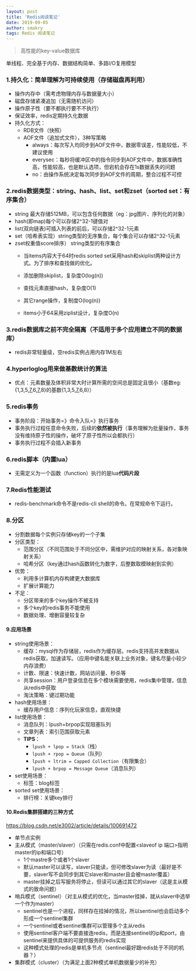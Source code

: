 ```yaml
---
layout: post
title: 'Redis阅读笔记'
date: 2019-09-05
author: smakry
tags: Redis 阅读笔记
---
```


> 高性能的key-value数据库

单线程、完全基于内存、数据结构简单、多路I/O复用模型
### 1.持久化：简单理解为可持续使用（存储磁盘再利用）

- 操作内存中（需考虑物理内存与数据量大小）
- 磁盘存储紧凑追加（无需随机访问）
- 操作原子性（要不都执行要不不执行）
- 保证效率，redis定期持久化数据
- 持久化方式：
    - RDB文件（快照）
    - AOF文件（追加式文件），3种写策略 
        - always：每次写入均同步到AOF文件中，数据零误差，性能较低，不建议使用
        - everysec：每秒将缓冲区中的指令同步到AOF文件中，数据准确性高，性能较高，也是默认选项，但宕机会存在1s数据丢失的问题
        - no：由操作系统决定每次同步到AOF文件的周期，整合过程不可控

### 2.redis数据类型：string、hash、list、set和zset（sorted set：有序集合）

- string 最大存储512MB，可以包含任何数据（eg：jpg图片、序列化的对象）
- hash(即map)每个可以存储2^32-1键值对
- list(双向链表)可插入列表的前后，可以存储2^32-1元素
- set（哈希表实现）string类型的无序集合，每个集合可以存储2^32-1元素
- zset权重值score排序） string类型的有序集合
    - 当items内容大于64时redis sorted set采用hash和skiplist两种设计方式。为了排序和查找做的优化。
    
    - 添加删除skiplist，复杂度O(log(n))
    - 查找元素直接hash，复杂度O(1) 
    - 其它range操作，复制度O(log(n))
    - items小于64采用ziplist设计，复杂度O(n)


### 3.redis数据库之前不完全隔离（不适用于多个应用建立不同的数据库）

- redis非常轻量级，空redis实例占用内存1M左右

### 4.hyperloglog用来做基数统计的算法
- 优点：元素数量及体积非常大时计算所需的空间总是固定且很小（基数eg:{1,3,5,<u>7</u>,6,<u>7</u>,8}的基数{1,3,5,<u>7</u>,6,8}）

### 5.redis事务
- 事务阶段：开始事务=》命令入队=》执行事务
- 事务执行过程任意命令失败，后续的**依然被执行**（事务理解为批量操作，事务没有维持原子性的操作，破坏了原子性所以会都执行）
- 事务执行过程不会插入新事务

### 6.redis脚本（内置lua）
- 无需定义为一个函数（function）执行的是lua**代码片段**

### 7.Redis性能测试
- redis-benchmark命令不是redis-cli shell的命令。在常规命令下运行。

### 8.分区
- 分割数据每个实例只存储key的一个子集
- 分区类型：
    - 范围分区（不同范围处于不同分区中，需维护对应的映射关系，各对象映射关系）
    - 哈希分区（key通过hash函数转化为数字，后整数取模映射到实例）
- 优势：
    - 利用多计算机内存构建更大数据库
    - 扩展计算能力
- 不足：
    - 分区带来的多个key操作不被支持
    - 多个key的redis事务不能使用
    - 数据处理、增删容量较复杂

#### 9.应用场景
- string使用场景：
    - 缓存：mysql作为存储层，redis作为缓存层。redis支持高并发数据从redis获取，加速读写。（应用中键名能关联上业务对象，键名尽量小较少内存浪费）
    - 计数、限速：快速计数，网站访问量、秒杀等
    - 共享session：用户登录信息在多个模块需要使用，redis集中管理，信息从redis中获取
    - 淘汰策略：键过期功能
- hash使用场景：
    - 缓存用户信息：序列化玩家信息，直观快捷
- list使用场景：
    - 消息队列：lpush+brpop实现阻塞队列
    - 文章列表：索引范围获取元素
    - **TIPS**：
        - `lpush + lpop = Stack`（栈）
        - `lpush + rpop = Queue`（队列）
        - `lpush + ltrim = Capped Collection`（有限集合）
        - `lpush + brpop = Message Queue`（消息队列）
- set使用场景：
    - 标签：blog标签
- sorted set使用场景：
    - 排行榜：关键key排行

#### 10.Redis集群搭建的三种方式

<https://blog.csdn.net/e3002/article/details/100691472>

- 单节点实例
- 主从模式（master/slaver）（只需在redis.conf中配置<slaveof ip 端口>指明master的ip和端口号）  
    - 1个mastre多个或者1个slaver  
    - 默认master可以读写，slaver只能读，但可修改slaver为读（最好是不要，slaver写不会同步到其它slaver和master且会被master覆盖）
    - master挂掉之后写服务将停止，但读可以通过其它的slaver（这是主从模式的致命问题）
- 哨兵模式（sentinel）（对主从模式的优化，当master挂掉，就从slaver中选举一个作为master）
    - sentinel也是一个进程，同样存在挂掉的情况，所以sentinel也会启动多个形成一个sentinel集群
    - 一个sentinel或者sentinel集群可以管理多个主从redis
    - 使用sentinel客户端不要直接连redis，而是连接sentinel的ip和port，由sentinel来提供具体的可提供服务的redis实现
    - 这种模式处理的redis是单机多节点（sentinel最好跟redis处于不同的机器？）
- 集群模式（cluster）（为满足上面2种模式单机数据量少的补充）













